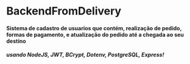 # BackendFromDelivery

#### Sistema de cadastro de usuarios que contém, realização de pedido, formas de pagamento, e atualização do pedido até a chegada ao seu destino

##### usando NodeJS, JWT, BCrypt, Dotenv, PostgreSQL, Express!
